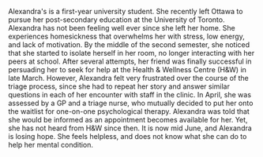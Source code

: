 Alexandra's is a first-year university student. She recently left Ottawa to pursue her post-secondary education at the University of Toronto. Alexandra has not been feeling well ever since she left her home. She experiences homesickness that overwhelms her with stress, low energy, and lack of motivation. By the middle of the second semester, she noticed that she started to isolate herself in her room, no longer interacting with her peers at school. After several attempts, her friend was finally successful in persuading her to seek for help at the Health & Wellness Centre (H&W) in late March. However, Alexandra felt very frustrated over the course of the triage process, since she had to repeat her story and answer similar questions in each of her encounter with staff in the clinic. In April, she was assessed by a GP and a triage nurse, who mutually decided to put her onto the waitlist for one-on-one psychological therapy. Alexandra was told that she would be informed as an appointment becomes available for her. Yet, she has not heard from H&W since then. It is now mid June, and Alexandra is losing hope. She feels helpless, and does not know what she can do to help her mental condition. 